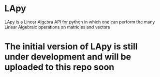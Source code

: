 # LApy
LApy is a Linear Algebra API for python in which one can perform the many Linear Algebraic operations on matricies and vectors

# The initial version of LApy is still under development and will be uploaded to this repo soon
